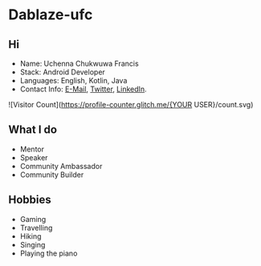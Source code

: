 # Dablaze-ufc

## Hi 
- Name: Uchenna Chukwuwa Francis
- Stack: Android Developer
- Languages: English, Kotlin, Java
- Contact Info: [E-Mail](Chukwuwauchenna@gmail.com), [Twitter](https://twitter.com/Android_Blaze), [LinkedIn](https://www.linkedin.com/in/uchenna-chukwuwa-android6).

![Visitor Count](https://profile-counter.glitch.me/{YOUR USER}/count.svg)

## What I do
- Mentor
- Speaker
- Community Ambassador
- Community Builder

## Hobbies
- Gaming
- Travelling
- Hiking
- Singing
- Playing the piano

